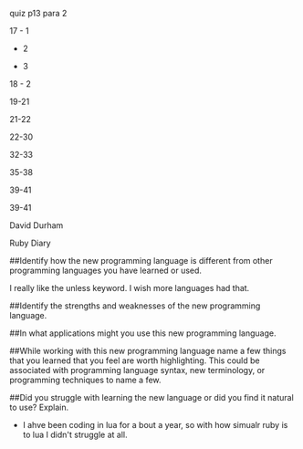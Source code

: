 quiz
p13 para 2

17 - 1

  - 2

  - 3

18 - 2

19-21

21-22

22-30

32-33

35-38

39-41

39-41


David Durham 

Ruby Diary

##Identify how the new programming language is different from other programming languages you have learned or used.

I really like the unless keyword. I wish more languages had that. 

##Identify the strengths and weaknesses of the new programming language.

##In what applications might you use this new programming language.

##While working with this new programming language name a few things that you learned that you feel are worth highlighting.  This could be associated with programming language syntax, new terminology, or programming techniques to name a few.

##Did you struggle with learning the new language or did you find it natural to use? Explain.
- I ahve been coding in lua for a bout a year, so with how simualr ruby is to lua I didn't struggle at all. 
